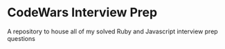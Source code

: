 # CodeWars Interview Prep

A repository to house all of my solved Ruby and Javascript interview prep questions
